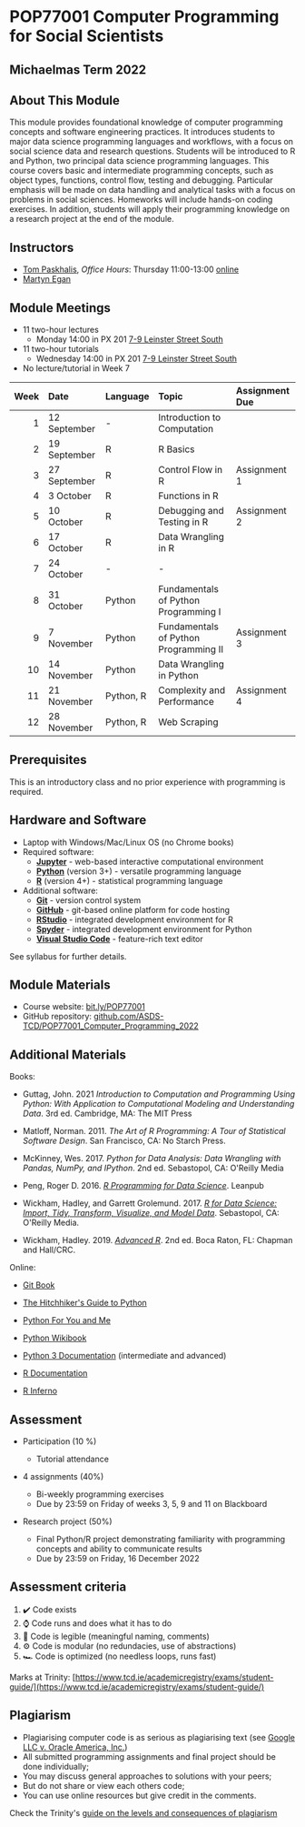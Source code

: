 # POP77001 Computer Programming for Social Scientists

## Michaelmas Term 2022

## About This Module

This module provides foundational knowledge of computer programming concepts and software engineering practices. It introduces students to major data science programming languages and workflows, with a focus on social science data and research questions. Students will be introduced to R and Python, two principal data science programming languages. This course covers basic and intermediate programming concepts, such as object types, functions, control flow, testing and debugging. Particular emphasis will be made on data handling and analytical tasks with a focus on problems in social sciences. Homeworks will include hands-on coding exercises. In addition, students will apply their programming knowledge on a research project at the end of the module.

## Instructors

- [Tom Paskhalis](mailto:tom.paskhalis@tcd.ie), *Office Hours*: Thursday 11:00-13:00  [online](https://outlook.office365.com/owa/calendar/TomPaskhalis@TCDUD.onmicrosoft.com/bookings/)
- [Martyn Egan](mailto:eganm9@tcd.ie)

## Module Meetings

- 11 two-hour lectures
    - Monday 14:00 in PX 201 [7-9 Leinster Street South](https://www.tcd.ie/Maps/map.php?b=255)
- 11 two-hour tutorials
    - Wednesday 14:00 in PX 201 [7-9 Leinster Street South](https://www.tcd.ie/Maps/map.php?b=255)
- No lecture/tutorial in Week 7

| Week|Date         |Language  |Topic                                 |Assignment Due |
|----:|:------------|:---------|:-------------------------------------|:--------------|
|    1|12 September |-         |Introduction to Computation           |               |
|    2|19 September |R         |R Basics                              |               |
|    3|27 September |R         |Control Flow in R                     |Assignment 1   |
|    4|3 October    |R         |Functions in R                        |               |
|    5|10 October   |R         |Debugging and Testing in R            |Assignment 2   |
|    6|17 October   |R         |Data Wrangling in R                   |               |
|    7|24 October   |-         |-                                     |               |
|    8|31 October   |Python    |Fundamentals of Python Programming I  |               |
|    9|7 November   |Python    |Fundamentals of Python Programming II |Assignment 3   |
|   10|14 November  |Python    |Data Wrangling in Python              |               |
|   11|21 November  |Python, R |Complexity and Performance            |Assignment 4   |
|   12|28 November  |Python, R |Web Scraping                          |               |

## Prerequisites

This is an introductory class and no prior experience with programming is required.

## Hardware and Software

- Laptop with Windows/Mac/Linux OS (no Chrome books)
- Required software:
    - [**Jupyter**](https://jupyter.org/) - web-based interactive computational environment
    - [**Python**](https://www.python.org/) (version 3+) - versatile programming language
    - [**R**](https://cran.r-project.org/) (version 4+) - statistical programming language
- Additional software:
    - [**Git**](https://git-scm.com/) - version control system
    - [**GitHub**](https://github.com/) - git-based online platform for code hosting
    - [**RStudio**](https://www.rstudio.com/) - integrated development environment for R
    - [**Spyder**](https://www.spyder-ide.org/) - integrated development environment for Python
    - [**Visual Studio Code**](https://code.visualstudio.com/) - feature-rich text editor

See syllabus for further details.

## Module Materials

- Course website: [bit.ly/POP77001](https://bit.ly/POP77001)
- GitHub repository: [github.com/ASDS-TCD/POP77001_Computer_Programming_2022](https://github.com/ASDS-TCD/POP77001_Computer_Programming_2022)

## Additional Materials

Books:

- Guttag, John. 2021 *Introduction to Computation and Programming Using Python: With Application to Computational Modeling and Understanding Data*. 3rd ed. Cambridge, MA: The MIT Press

- Matloff, Norman. 2011. *The Art of R Programming: A Tour of Statistical Software Design*. San Francisco, CA: No Starch Press.

- McKinney, Wes. 2017. *Python for Data Analysis: Data Wrangling with Pandas, NumPy, and IPython*. 2nd ed. Sebastopol, CA: O'Reilly Media

- Peng, Roger D. 2016. [*R Programming for Data Science*](https://leanpub.com/rprogramming). Leanpub

- Wickham, Hadley, and Garrett Grolemund. 2017. [*R for Data Science: Import, Tidy, Transform, Visualize, and Model Data*](http://r4ds.had.co.nz/). Sebastopol, CA: O'Reilly Media.

- Wickham, Hadley. 2019. [*Advanced R*](http://adv-r.had.co.nz/). 2nd ed. Boca Raton, FL: Chapman and Hall/CRC.


Online:

- [Git Book](https://git-scm.com/book/en/v2)

- [The Hitchhiker's Guide to Python](https://docs.python-guide.org/)

- [Python For You and Me](https://pymbook.readthedocs.io/en/latest/)

- [Python Wikibook](https://en.wikibooks.org/wiki/Python_Programming)

- [Python 3 Documentation](https://docs.python.org/3/) (intermediate and advanced)

- [R Documentation](https://rdrr.io/)

- [R Inferno](https://www.burns-stat.com/pages/Tutor/R_inferno.pdf)

## Assessment

- Participation (10 %)
    - Tutorial attendance

- 4 assignments (40%)
    - Bi-weekly programming exercises
    - Due by 23:59 on Friday of weeks 3, 5, 9 and 11 on Blackboard

- Research project (50%)
    - Final Python/R project demonstrating familiarity with programming concepts and ability to communicate results
    - Due by 23:59 on Friday, 16 December 2022
    
## Assessment criteria

1. ✔️ Code exists
2. ⌚ Code runs and does what it has to do
3. 📜 Code is legible (meaningful naming, comments)
4. ⚙️ Code is modular (no redundacies, use of abstractions)
5. 🏎️ Code is optimized (no needless loops, runs fast)

Marks at Trinity: [https://www.tcd.ie/academicregistry/exams/student-guide/](https://www.tcd.ie/academicregistry/exams/student-guide/)

## Plagiarism

- Plagiarising computer code is as serious as plagiarising text (see [Google LLC v. Oracle America, Inc.](https://en.wikipedia.org/wiki/Google_LLC_v._Oracle_America%2C_Inc.))
- All submitted programming assignments and final project should be done individually;
- You may discuss general approaches to solutions with your peers;
- But do not share or view each others code;
- You can use online resources but give credit in the comments.

Check the Trinity's [guide on the levels and consequences of plagiarism](https://libguides.tcd.ie/plagiarism/levels-and-consequences)
